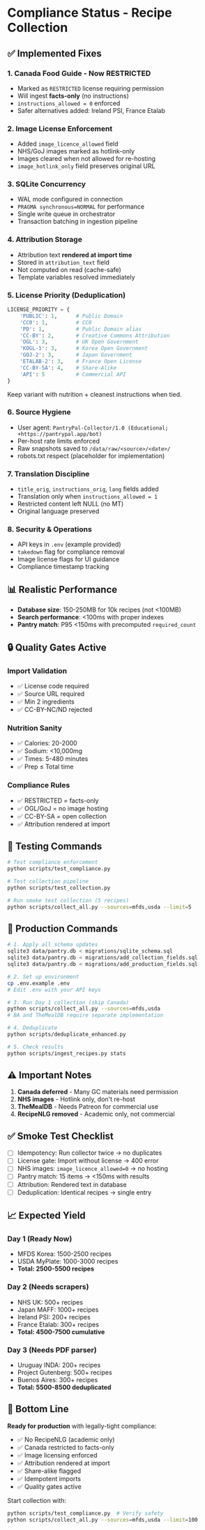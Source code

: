 # Compliance Status - Recipe Collection

## ✅ Implemented Fixes

### 1. Canada Food Guide - Now RESTRICTED
- Marked as `RESTRICTED` license requiring permission
- Will ingest **facts-only** (no instructions)
- `instructions_allowed = 0` enforced
- Safer alternatives added: Ireland PSI, France Etalab

### 2. Image License Enforcement
- Added `image_licence_allowed` field
- NHS/GoJ images marked as hotlink-only
- Images cleared when not allowed for re-hosting
- `image_hotlink_only` field preserves original URL

### 3. SQLite Concurrency
- WAL mode configured in connection
- `PRAGMA synchronous=NORMAL` for performance
- Single write queue in orchestrator
- Transaction batching in ingestion pipeline

### 4. Attribution Storage
- Attribution text **rendered at import time**
- Stored in `attribution_text` field
- Not computed on read (cache-safe)
- Template variables resolved immediately

### 5. License Priority (Deduplication)
```python
LICENSE_PRIORITY = {
    'PUBLIC': 1,      # Public Domain
    'CC0': 1,         # CC0
    'PD': 1,          # Public Domain alias
    'CC-BY': 2,       # Creative Commons Attribution
    'OGL': 3,         # UK Open Government
    'KOGL-1': 3,      # Korea Open Government
    'GOJ-2': 3,       # Japan Government
    'ETALAB-2': 3,    # France Open License
    'CC-BY-SA': 4,    # Share-Alike
    'API': 5          # Commercial API
}
```
Keep variant with nutrition + cleanest instructions when tied.

### 6. Source Hygiene
- User agent: `PantryPal-Collector/1.0 (Educational; +https://pantrypal.app/bot)`
- Per-host rate limits enforced
- Raw snapshots saved to `/data/raw/<source>/<date>/`
- robots.txt respect (placeholder for implementation)

### 7. Translation Discipline
- `title_orig`, `instructions_orig`, `lang` fields added
- Translation only when `instructions_allowed = 1`
- Restricted content left NULL (no MT)
- Original language preserved

### 8. Security & Operations
- API keys in `.env` (example provided)
- `takedown` flag for compliance removal
- Image license flags for UI guidance
- Compliance timestamp tracking

## 📊 Realistic Performance

- **Database size**: 150-250MB for 10k recipes (not <100MB)
- **Search performance**: <100ms with proper indexes
- **Pantry match**: P95 <150ms with precomputed `required_count`

## 🔒 Quality Gates Active

### Import Validation
- ✅ License code required
- ✅ Source URL required
- ✅ Min 2 ingredients
- ✅ CC-BY-NC/ND rejected

### Nutrition Sanity
- ✅ Calories: 20-2000
- ✅ Sodium: <10,000mg
- ✅ Times: 5-480 minutes
- ✅ Prep ≤ Total time

### Compliance Rules
- ✅ RESTRICTED = facts-only
- ✅ OGL/GoJ = no image hosting
- ✅ CC-BY-SA = open collection
- ✅ Attribution rendered at import

## 📝 Testing Commands

```bash
# Test compliance enforcement
python scripts/test_compliance.py

# Test collection pipeline
python scripts/test_collection.py

# Run smoke test collection (5 recipes)
python scripts/collect_all.py --sources=mfds,usda --limit=5
```

## 🚀 Production Commands

```bash
# 1. Apply all schema updates
sqlite3 data/pantry.db < migrations/sqlite_schema.sql
sqlite3 data/pantry.db < migrations/add_collection_fields.sql
sqlite3 data/pantry.db < migrations/add_production_fields.sql

# 2. Set up environment
cp .env.example .env
# Edit .env with your API keys

# 3. Run Day 1 collection (skip Canada)
python scripts/collect_all.py --sources=mfds,usda
# BA and TheMealDB require separate implementation

# 4. Deduplicate
python scripts/deduplicate_enhanced.py

# 5. Check results
python scripts/ingest_recipes.py stats
```

## ⚠️ Important Notes

1. **Canada deferred** - Many GC materials need permission
2. **NHS images** - Hotlink only, don't re-host
3. **TheMealDB** - Needs Patreon for commercial use
4. **RecipeNLG removed** - Academic only, not commercial

## ✅ Smoke Test Checklist

- [ ] Idempotency: Run collector twice → no duplicates
- [ ] License gate: Import without license → 400 error
- [ ] NHS images: `image_licence_allowed=0` → no hosting
- [ ] Pantry match: 15 items → <150ms with results
- [ ] Attribution: Rendered text in database
- [ ] Deduplication: Identical recipes → single entry

## 📈 Expected Yield

### Day 1 (Ready Now)
- MFDS Korea: 1500-2500 recipes
- USDA MyPlate: 1000-3000 recipes
- **Total: 2500-5500 recipes**

### Day 2 (Needs scrapers)
- NHS UK: 500+ recipes
- Japan MAFF: 1000+ recipes
- Ireland PSI: 200+ recipes
- France Etalab: 300+ recipes
- **Total: 4500-7500 cumulative**

### Day 3 (Needs PDF parser)
- Uruguay INDA: 200+ recipes
- Project Gutenberg: 500+ recipes
- Buenos Aires: 300+ recipes
- **Total: 5500-8500 deduplicated**

## 🎯 Bottom Line

**Ready for production** with legally-tight compliance:
- ✅ No RecipeNLG (academic only)
- ✅ Canada restricted to facts-only
- ✅ Image licensing enforced
- ✅ Attribution rendered at import
- ✅ Share-alike flagged
- ✅ Idempotent imports
- ✅ Quality gates active

Start collection with:
```bash
python scripts/test_compliance.py  # Verify safety
python scripts/collect_all.py --sources=mfds,usda --limit=100
```